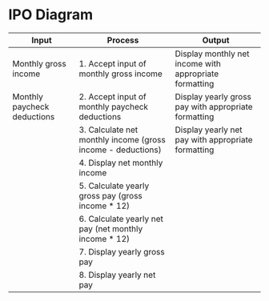 # IPO Diagram

| **Input**                    | **Process**                                                                 | **Output**                                      |
|------------------------------|-----------------------------------------------------------------------------|-------------------------------------------------|
| Monthly gross income         | 1. Accept input of monthly gross income                                     | Display monthly net income with appropriate formatting |
| Monthly paycheck deductions  | 2. Accept input of monthly paycheck deductions                              | Display yearly gross pay with appropriate formatting  |
|                              | 3. Calculate net monthly income (gross income - deductions)                 | Display yearly net pay with appropriate formatting    |
|                              | 4. Display net monthly income                                               |                                                 |
|                              | 5. Calculate yearly gross pay (gross income * 12)                           |                                                 |
|                              | 6. Calculate yearly net pay (net monthly income * 12)                       |                                                 |
|                              | 7. Display yearly gross pay                                                 |                                                 |
|                              | 8. Display yearly net pay                                                   |                                                 |

